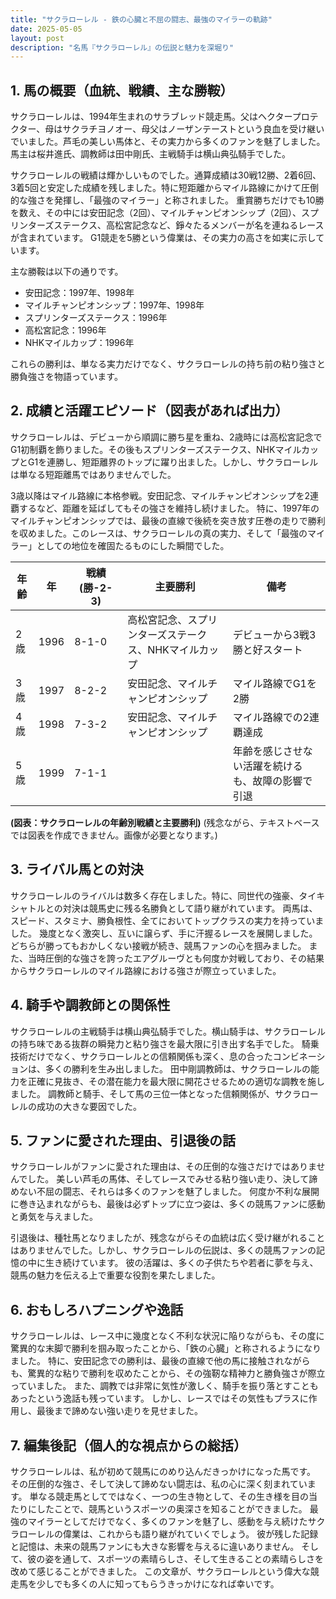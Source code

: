```yaml
---
title: "サクラローレル - 鉄の心臓と不屈の闘志、最強のマイラーの軌跡"
date: 2025-05-05
layout: post
description: "名馬『サクラローレル』の伝説と魅力を深堀り"
---
```


## 1. 馬の概要（血統、戦績、主な勝鞍）

サクラローレルは、1994年生まれのサラブレッド競走馬。父はヘクタープロテクター、母はサクラチヨノオー、母父はノーザンテーストという良血を受け継いでいました。芦毛の美しい馬体と、その実力から多くのファンを魅了しました。  馬主は桜井進氏、調教師は田中剛氏、主戦騎手は横山典弘騎手でした。

サクラローレルの戦績は輝かしいものでした。通算成績は30戦12勝、2着6回、3着5回と安定した成績を残しました。特に短距離からマイル路線にかけて圧倒的な強さを発揮し、「最強のマイラー」と称されました。  重賞勝ちだけでも10勝を数え、その中には安田記念（2回）、マイルチャンピオンシップ（2回）、スプリンターズステークス、高松宮記念など、錚々たるメンバーが名を連ねるレースが含まれています。  G1競走を5勝という偉業は、その実力の高さを如実に示しています。

主な勝鞍は以下の通りです。

* 安田記念：1997年、1998年
* マイルチャンピオンシップ：1997年、1998年
* スプリンターズステークス：1996年
* 高松宮記念：1996年
* NHKマイルカップ：1996年

これらの勝利は、単なる実力だけでなく、サクラローレルの持ち前の粘り強さと勝負強さを物語っています。


## 2. 成績と活躍エピソード（図表があれば出力）

サクラローレルは、デビューから順調に勝ち星を重ね、2歳時には高松宮記念でG1初制覇を飾りました。その後もスプリンターズステークス、NHKマイルカップとG1を連勝し、短距離界のトップに躍り出ました。しかし、サクラローレルは単なる短距離馬ではありませんでした。

3歳以降はマイル路線に本格参戦。安田記念、マイルチャンピオンシップを2連覇するなど、距離を延ばしてもその強さを維持し続けました。  特に、1997年のマイルチャンピオンシップでは、最後の直線で後続を突き放す圧巻の走りで勝利を収めました。このレースは、サクラローレルの真の実力、そして「最強のマイラー」としての地位を確固たるものにした瞬間でした。

| 年齢 | 年 | 戦績 (勝-2-3) | 主要勝利 | 備考 |
|---|---|---|---|---|
| 2歳 | 1996 | 8-1-0 | 高松宮記念、スプリンターズステークス、NHKマイルカップ |  デビューから3戦3勝と好スタート |
| 3歳 | 1997 | 8-2-2 | 安田記念、マイルチャンピオンシップ | マイル路線でG1を2勝 |
| 4歳 | 1998 | 7-3-2 | 安田記念、マイルチャンピオンシップ | マイル路線での2連覇達成 |
| 5歳 | 1999 | 7-1-1 |  |  年齢を感じさせない活躍を続けるも、故障の影響で引退 |

**(図表：サクラローレルの年齢別戦績と主要勝利)**  (残念ながら、テキストベースでは図表を作成できません。画像が必要となります。)


## 3. ライバル馬との対決

サクラローレルのライバルは数多く存在しました。特に、同世代の強豪、タイキシャトルとの対決は競馬史に残る名勝負として語り継がれています。  両馬は、スピード、スタミナ、勝負根性、全てにおいてトップクラスの実力を持っていました。  幾度となく激突し、互いに譲らず、手に汗握るレースを展開しました。  どちらが勝ってもおかしくない接戦が続き、競馬ファンの心を掴みました。  また、当時圧倒的な強さを誇ったエアグルーヴとも何度か対戦しており、その結果からサクラローレルのマイル路線における強さが際立っていました。


## 4. 騎手や調教師との関係性

サクラローレルの主戦騎手は横山典弘騎手でした。横山騎手は、サクラローレルの持ち味である抜群の瞬発力と粘り強さを最大限に引き出す名手でした。  騎乗技術だけでなく、サクラローレルとの信頼関係も深く、息の合ったコンビネーションは、多くの勝利を生み出しました。  田中剛調教師は、サクラローレルの能力を正確に見抜き、その潜在能力を最大限に開花させるための適切な調教を施しました。  調教師と騎手、そして馬の三位一体となった信頼関係が、サクラローレルの成功の大きな要因でした。


## 5. ファンに愛された理由、引退後の話

サクラローレルがファンに愛された理由は、その圧倒的な強さだけではありませんでした。  美しい芦毛の馬体、そしてレースでみせる粘り強い走り、決して諦めない不屈の闘志、それらは多くのファンを魅了しました。  何度か不利な展開に巻き込まれながらも、最後は必ずトップに立つ姿は、多くの競馬ファンに感動と勇気を与えました。

引退後は、種牡馬となりましたが、残念ながらその血統は広く受け継がれることはありませんでした。しかし、サクラローレルの伝説は、多くの競馬ファンの記憶の中に生き続けています。  彼の活躍は、多くの子供たちや若者に夢を与え、競馬の魅力を伝える上で重要な役割を果たしました。


## 6. おもしろハプニングや逸話

サクラローレルは、レース中に幾度となく不利な状況に陥りながらも、その度に驚異的な末脚で勝利を掴み取ったことから、「鉄の心臓」と称されるようになりました。  特に、安田記念での勝利は、最後の直線で他の馬に接触されながらも、驚異的な粘りで勝利を収めたことから、その強靭な精神力と勝負強さが際立っていました。  また、調教では非常に気性が激しく、騎手を振り落とすこともあったという逸話も残っています。  しかし、レースではその気性もプラスに作用し、最後まで諦めない強い走りを見せました。


## 7. 編集後記（個人的な視点からの総括）

サクラローレルは、私が初めて競馬にのめり込んだきっかけになった馬です。  その圧倒的な強さ、そして決して諦めない闘志は、私の心に深く刻まれています。  単なる競走馬としてではなく、一つの生き物として、その生き様を目の当たりにしたことで、競馬というスポーツの奥深さを知ることができました。  最強のマイラーとしてだけでなく、多くのファンを魅了し、感動を与え続けたサクラローレルの偉業は、これからも語り継がれていくでしょう。  彼が残した記録と記憶は、未来の競馬ファンにも大きな影響を与えるに違いありません。  そして、彼の姿を通して、スポーツの素晴らしさ、そして生きることの素晴らしさを改めて感じることができました。  この文章が、サクラローレルという偉大な競走馬を少しでも多くの人に知ってもらうきっかけになれば幸いです。
